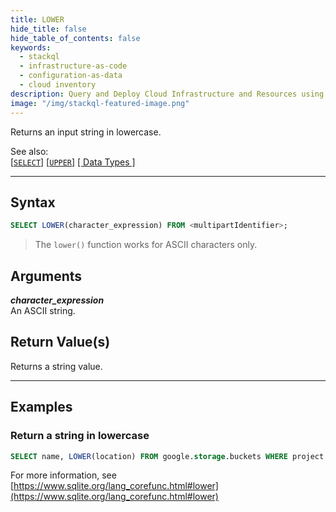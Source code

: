 ```yaml
---
title: LOWER
hide_title: false
hide_table_of_contents: false
keywords:
  - stackql
  - infrastructure-as-code
  - configuration-as-data
  - cloud inventory
description: Query and Deploy Cloud Infrastructure and Resources using SQL
image: "/img/stackql-featured-image.png"
---
```

Returns an input string in lowercase.  

See also:  
[[` SELECT `]](/docs/language-spec/select) [[` UPPER `]](/docs/language-spec/functions/string/upper) [[ Data Types ]](/docs/language-spec/data-types)

* * * 

## Syntax

```sql
SELECT LOWER(character_expression) FROM <multipartIdentifier>;
```
> The `lower()` function works for ASCII characters only.

## Arguments

__*character_expression*__  
An ASCII string.

## Return Value(s)
Returns a string value.

* * *

## Examples

### Return a string in lowercase

```sql
SELECT name, LOWER(location) FROM google.storage.buckets WHERE project = 'stackql-demo';
```

For more information, see [https://www.sqlite.org/lang_corefunc.html#lower](https://www.sqlite.org/lang_corefunc.html#lower)